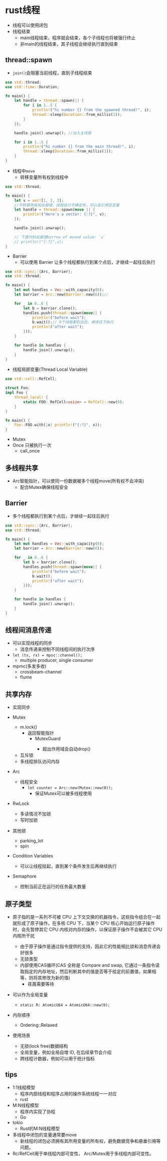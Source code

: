 # rust线程


+ 线程可以使用闭包
+ 线程结束
    + main线程结束，程序就会结束，各个子线程也将被强行终止
    + 非main的线程结束，其子线程会继续执行直到结束


## thread::spawn
+ `join()`会阻塞当前线程，直到子线程结束
```rust
use std::thread;
use std::time::Duration;

fn main() {
    let handle = thread::spawn(|| {
        for i in 1..5 {
            println!("hi number {} from the spawned thread!", i);
            thread::sleep(Duration::from_millis(1));
        }
    });

    handle.join().unwrap(); //加入主线程

    for i in 1..5 {
        println!("hi number {} from the main thread!", i);
        thread::sleep(Duration::from_millis(1));
    }
}
```

+ 线程中`move`
    + 转移变量所有权到线程中
```rust
use std::thread;

fn main() {
    let v = vec![1, 2, 3];
    //不转移所有权会报错，线程执行不确定性，可以会引用空变量
    let handle = thread::spawn(move || {
        println!("Here's a vector: {:?}", v);
    });

    handle.join().unwrap();

    // 下面代码会报错borrow of moved value: `v`
    // println!("{:?}",v);
}
```

+ Barrier
    + 可以使用 Barrier 让多个线程都执行到某个点后，才继续一起往后执行
```rust
use std::sync::{Arc, Barrier};
use std::thread;

fn main() {
    let mut handles = Vec::with_capacity(6);
    let barrier = Arc::new(Barrier::new(6));//

    for _ in 0..6 {
        let b = barrier.clone();
        handles.push(thread::spawn(move|| {
            println!("before wait");
            b.wait();// 6个线程都到达后，继续往下执行
            println!("after wait");
        }));
    }

    for handle in handles {
        handle.join().unwrap();
    }
}
```

+ 线程局部变量(Thread Local Variable)
```rust
use std::cell::RefCell;

struct Foo;
impl Foo {
    thread_local! {
        static FOO: RefCell<usize> = RefCell::new(0);
    }
}

fn main() {
    Foo::FOO.with(|x| println!("{:?}", x));
}
```
+ Mutex
+ Once 只被执行一次
    + call_once

## 多线程共享
+ Arc智能指针，可以使同一份数据被多个线程move(所有权不会冲突)
    + 配合Mutex确保线程安全





## Barrier
+ 多个线程都执行到某个点后，才继续一起往后执行
```rust
use std::sync::{Arc, Barrier};
use std::thread;

fn main() {
    let mut handles = Vec::with_capacity(6);
    let barrier = Arc::new(Barrier::new(6));

    for _ in 0..6 {
        let b = barrier.clone();
        handles.push(thread::spawn(move|| {
            println!("before wait");
            b.wait();
            println!("after wait");
        }));
    }

    for handle in handles {
        handle.join().unwrap();
    }
}
```

## 线程间消息传递
+ 可以实现线程的同步
    + 消息传递来控制不同线程间的执行次序
+ `let (tx, rx) = mpsc::channel();`
    + multiple producer, single consumer
+ mpmc(多发多收)
    + crossbeam-channel
    + flume

## 共享内存
+ 实现同步
+ Mutex<T>
    + m.lock()
        + 返回智能指针
            + MutexGuard<T>
                + 超出作用域会自动drop()
    + 互斥锁
    + 多线程排队访问内存
+ Arc<T>
    + 线程安全
        + `let counter = Arc::new(Mutex::new(0));`
            + 保证Mutex可以被多线程使用
+ RwLock
    + 多读情况不加锁
    + 写时加锁

+ 其他锁
    + parking_lot
    + spin

+ Condition Variables
    + 可以让线程挂起，直到某个条件发生后再继续执行

+ Semaphore
    + 控制当前正在运行的任务最大数量


## 原子类型
+ 原子指的是一系列不可被 CPU 上下文交换的机器指令，这些指令组合在一起就形成了原子操作。在多核 CPU 下，当某个 CPU 核心开始运行原子操作时，会先暂停其它 CPU 内核对内存的操作，以保证原子操作不会被其它 CPU 内核所干扰
    + 由于原子操作是通过指令提供的支持，因此它的性能相比锁和消息传递会好很多
    + 无锁类型
    + 内部使用CAS循环(CAS 全称是 Compare and swap, 它通过一条指令读取指定的内存地址，然后判断其中的值是否等于给定的前置值，如果相等，则将其修改为新的值)
        + 荏苒需要等待

+ 可以作为全局变量
    + `static R: AtomicU64 = AtomicU64::new(0);`

+ 内存顺序
    + Ordering::Relaxed

+ 使用场景
    + 无锁(lock free)数据结构
    + 全局变量，例如全局自增 ID, 在后续章节会介绍
    + 跨线程计数器，例如可以用于统计指标

## tips
+ 1:1线程模型
    + 程序内部线程和程序占用的操作系统线程一一对应
    + rust
+ M:N线程模型
    + 程序内实现了协程
    + Go
+ tokio
    + Rust的M:N线程模型
+ 多线程中闭包的变量通常要move
    + 新线程的闭包必须拥有其所用变量的所有权，避免数据竞争和悬垂引用等问题。
+ Rc<T>/RefCell<T>用于单线程内部可变性， Arc<T>/Mutex<T>用于多线程内部可变性。